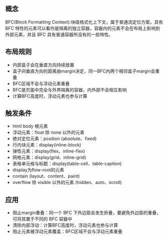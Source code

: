## 概念
BFC(Block Formatting Context):块级格式化上下文，属于普通流定位方案，具有 BFC 特性的元素可以看作是隔离的独立容器，容器内的元素不会在布局上影响到外部元素，并且 BFC 具有普通容器所没有的一些特性。

## 布局规则
 * 内部盒子会在垂直方向持续放置
 * 盒子间垂直方向的距离由margin决定，同一BFC内两个相邻盒子margin会重叠
 * BFC区域不会与浮动元素重叠
 * BFC是页面中完全与外界隔离的容器，内外部不会相互影响
 * 计算BFC高度时，浮动元素也参与计算     

## 触发条件
 * html body 根元素
 * 浮动元素：float 除 none 以外的元素 
 * 绝对定位元素：position (absolute、fixed)
 * 行内块元素：display(inline-block)
 * 弹性元素：display(flex、inline-flex)  
 * 网格元素：display(grid、inline-grid) 
 * 表格单元格与标题：display(table-cell、table-caption) 
 * display为flow-root的元素 
 * contain (layout、content、paint)
 * overflow 除 visible 以外的元素 (hidden、auto、scroll)

## 应用
 * 阻止margin重叠：同一个 BFC 下外边距会发生折叠，要避免外边距的重叠，可将其置于不同的 BFC 容器中
 * 清除内部浮动：计算BFC高度时，浮动元素也参与计算
 * 阻止元素被浮动元素覆盖：BFC区域不会与浮动元素重叠





